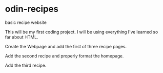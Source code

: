 # odin-recipes

basic recipe website

This will be my first coding project. I will be using everything I've learned so far about HTML.

Create the Webpage and add the first of three recipe pages.

Add the second recipe and properly format the homepage.

Add the third recipe.
